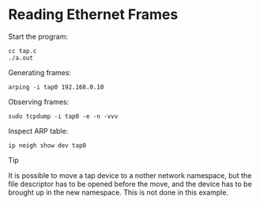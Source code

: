 # Reading Ethernet Frames

Start the program:

    cc tap.c
    ./a.out

Generating frames:

    arping -i tap0 192.168.0.10

Observing frames:

    sudo tcpdump -i tap0 -e -n -vvv

Inspect ARP table:

    ip neigh show dev tap0

> [!TIP]  
> It is possible to move a tap device to a nother network namespace, but
> the file descriptor has to be opened before the move, and the device
> has to be brought up in the new namespace. This is not done in this
> example.
